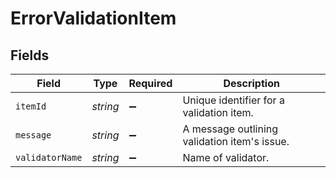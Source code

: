 # ErrorValidationItem


## Fields

| Field                                        | Type                                         | Required                                     | Description                                  |
| -------------------------------------------- | -------------------------------------------- | -------------------------------------------- | -------------------------------------------- |
| `itemId`                                     | *string*                                     | :heavy_minus_sign:                           | Unique identifier for a validation item.     |
| `message`                                    | *string*                                     | :heavy_minus_sign:                           | A message outlining validation item's issue. |
| `validatorName`                              | *string*                                     | :heavy_minus_sign:                           | Name of validator.                           |